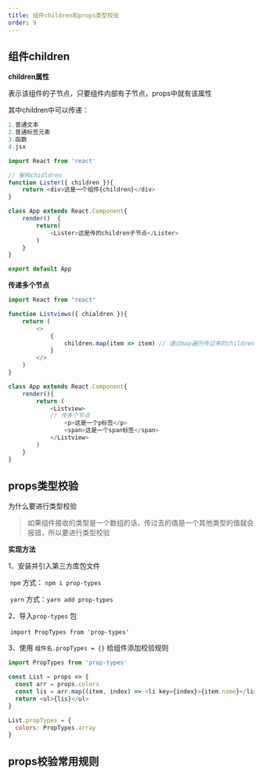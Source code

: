 ```yaml
---
title: 组件children和props类型校验
order: 9
---
```


## 组件children

**children属性**

表示该组件的子节点，只要组件内部有子节点，props中就有该属性

其中children中可以传递：

```js
1.普通文本
2.普通标签元素
3.函数
4.jsx

import React from 'react'

// 解构chidldren
function Lister({ children }){
    return <div>这是一个组件{children}</div>
}

class App extends React.Component{
    render()  {
        return(
            <Lister>这是传的children子节点</Lister>
        )
    }
}

export default App
```

**传递多个节点**

```js
import React from "react"

function Listviews({ chialdren }){
    return (
        <>
            {
                children.map(item => item) // 通过map遍历传过来的children
            }
        </>
    )
}

class App extends React.Component{
    render(){
        return (
            <Listview>
            // 传多个节点
                <p>这是一个p标签</p>
                <span>这是一个span标签</span>
            </Listview>
        )
    }
}
```


## props类型校验

为什么要进行类型校验

> 如果组件接收的类型是一个数组的话，传过去的值是一个其他类型的值就会报错，所以要进行类型校验

**实现方法**

1、安装并引入第三方库包文件

​	``npm`` 方式：  ``npm i prop-types``

​	``yarn`` 方式：``yarn add prop-types``



2、导入`prop-types` 包

​	``import PropTypes from 'prop-types'``



3、使用 `组件名.propTypes = {}` 给组件添加校验规则

```js
import PropTypes from 'prop-types'

const List = props => {
  const arr = props.colors
  const lis = arr.map((item, index) => <li key={index}>{item.name}</li>)
  return <ul>{lis}</ul>
}

List.propTypes = {
  colors: PropTypes.array
}
```



## props校验常用规则





